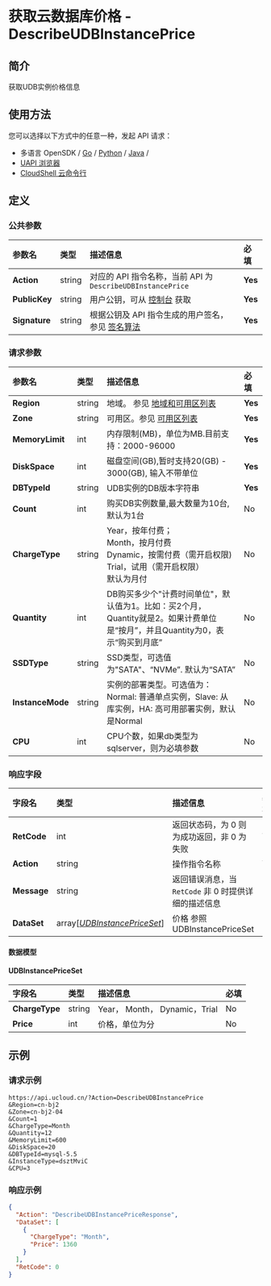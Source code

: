 # 获取云数据库价格 - DescribeUDBInstancePrice

## 简介

获取UDB实例价格信息






## 使用方法

您可以选择以下方式中的任意一种，发起 API 请求：
- 多语言 OpenSDK / [Go](https://github.com/ucloud/ucloud-sdk-go) / [Python](https://github.com/ucloud/ucloud-sdk-python3) / [Java](https://github.com/ucloud/ucloud-sdk-java) /
- [UAPI 浏览器](https://console.ucloud.cn/uapi/detail?id=DescribeUDBInstancePrice)
- [CloudShell 云命令行](https://shell.ucloud.cn/)


## 定义

### 公共参数

| 参数名 | 类型 | 描述信息 | 必填 |
|:---|:---|:---|:---|
| **Action**     | string  | 对应的 API 指令名称，当前 API 为 `DescribeUDBInstancePrice`                        | **Yes** |
| **PublicKey**  | string  | 用户公钥，可从 [控制台](https://console.ucloud.cn/uapi/apikey) 获取                                             | **Yes** |
| **Signature**  | string  | 根据公钥及 API 指令生成的用户签名，参见 [签名算法](api/summary/signature.md)  | **Yes** |

### 请求参数

| 参数名 | 类型 | 描述信息 | 必填 |
|:---|:---|:---|:---|
| **Region** | string | 地域。 参见 [地域和可用区列表](https://docs.ucloud.cn/api/summary/regionlist) |**Yes**|
| **Zone** | string | 可用区。参见 [可用区列表](https://docs.ucloud.cn/api/summary/regionlist) |**Yes**|
| **MemoryLimit** | int | 内存限制(MB)，单位为MB.目前支持：2000-96000 |**Yes**|
| **DiskSpace** | int | 磁盘空间(GB),暂时支持20(GB) - 3000(GB), 输入不带单位 |**Yes**|
| **DBTypeId** | string | UDB实例的DB版本字符串 |**Yes**|
| **Count** | int | 购买DB实例数量,最大数量为10台, 默认为1台 |No|
| **ChargeType** | string | Year，按年付费； <br />Month，按月付费 <br />Dynamic，按需付费（需开启权限) <br />Trial，试用（需开启权限）<br />默认为月付 |No|
| **Quantity** | int | DB购买多少个"计费时间单位"，默认值为1。比如：买2个月，Quantity就是2。如果计费单位是“按月”，并且Quantity为0，表示“购买到月底” |No|
| **SSDType** | string | SSD类型，可选值为"SATA"、“NVMe”. 默认为“SATA” |No|
| **InstanceMode** | string | 实例的部署类型。可选值为：Normal: 普通单点实例，Slave: 从库实例，HA: 高可用部署实例，默认是Normal |No|
| **CPU** | int | CPU个数，如果db类型为sqlserver，则为必填参数 |No|

### 响应字段

| 字段名 | 类型 | 描述信息 | 必填 |
|:---|:---|:---|:---|
| **RetCode** | int | 返回状态码，为 0 则为成功返回，非 0 为失败 |**Yes**|
| **Action** | string | 操作指令名称 |**Yes**|
| **Message** | string | 返回错误消息，当 `RetCode` 非 0 时提供详细的描述信息 |No|
| **DataSet** | array[[*UDBInstancePriceSet*](#UDBInstancePriceSet)] | 价格 参照UDBInstancePriceSet |No|

#### 数据模型


#### UDBInstancePriceSet

| 字段名 | 类型 | 描述信息 | 必填 |
|:---|:---|:---|:---|
| **ChargeType** | string | Year， Month， Dynamic，Trial |No|
| **Price** | int | 价格，单位为分 |No|

## 示例

### 请求示例
    
```
https://api.ucloud.cn/?Action=DescribeUDBInstancePrice
&Region=cn-bj2
&Zone=cn-bj2-04
&Count=1   
&ChargeType=Month   
&Quantity=12
&MemoryLimit=600
&DiskSpace=20
&DBTypeId=mysql-5.5
&InstanceType=dsztMviC
&CPU=3
```

### 响应示例
    
```json
{
  "Action": "DescribeUDBInstancePriceResponse",
  "DataSet": [
    {
      "ChargeType": "Month",
      "Price": 1360
    }
  ],
  "RetCode": 0
}
```





